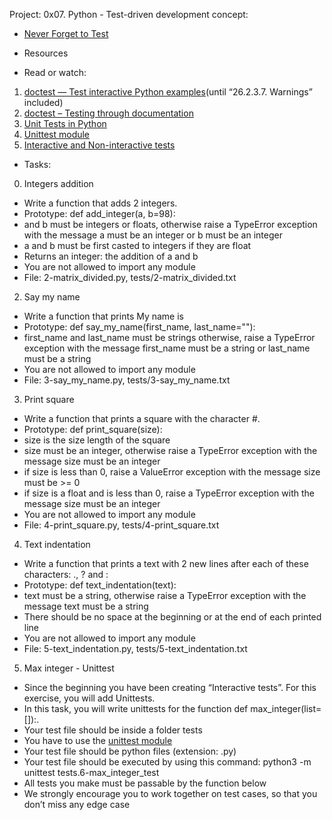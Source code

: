 Project: 0x07. Python - Test-driven development
concept:
* [Never Forget to Test](https://docs.google.com/document/d/11aTCweT1O8unktCzBDtTOfKDuKUccYSz0XF_jFC1NTs/edit)

* Resources
 - Read or watch:

1. [doctest — Test interactive Python examples](https://docs.python.org/3.4/library/doctest.html)(until “26.2.3.7. Warnings” included)
2. [doctest – Testing through documentation](https://pymotw.com/3/doctest/)
3. [Unit Tests in Python](https://www.youtube.com/watch?v=1Lfv5tUGsn8)
4. [Unittest module](https://www.youtube.com/watch?v=6tNS--WetLI)
5. [Interactive and Non-interactive tests](https://mattermost.com/blog/testing-python-understanding-doctest-and-unittest/)

* Tasks:
0. Integers addition
-  Write a function that adds 2 integers.
- Prototype: def add_integer(a, b=98):
-  and b must be integers or floats, otherwise raise a TypeError exception with the message a must be an integer or b must be an integer
- a and b must be first casted to integers if they are float
- Returns an integer: the addition of a and b
- You are not allowed to import any module
- File: 2-matrix_divided.py, tests/2-matrix_divided.txt

2. Say my name
- Write a function that prints My name is <first name> <last name>
- Prototype: def say_my_name(first_name, last_name=""):
- first_name and last_name must be strings otherwise, raise a TypeError exception with the message first_name must be a string or last_name must be a string
- You are not allowed to import any module
- File: 3-say_my_name.py, tests/3-say_my_name.txt

3. Print square
- Write a function that prints a square with the character #.
- Prototype: def print_square(size):
- size is the size length of the square
- size must be an integer, otherwise raise a TypeError exception with the message size must be an integer
- if size is less than 0, raise a ValueError exception with the message size must be >= 0
- if size is a float and is less than 0, raise a TypeError exception with the message size must be an integer
- You are not allowed to import any module
- File: 4-print_square.py, tests/4-print_square.txt

4. Text indentation
- Write a function that prints a text with 2 new lines after each of these characters: ., ? and :
- Prototype: def text_indentation(text):
- text must be a string, otherwise raise a TypeError exception with the message text must be a string
- There should be no space at the beginning or at the end of each printed line
- You are not allowed to import any module
- File: 5-text_indentation.py, tests/5-text_indentation.txt

5. Max integer - Unittest
- Since the beginning you have been creating “Interactive tests”. For this exercise, you will add Unittests.
- In this task, you will write unittests for the function def max_integer(list=[]):.
- Your test file should be inside a folder tests
- You have to use the [unittest module](https://docs.python.org/3.4/library/unittest.html#module-unittest)
- Your test file should be python files (extension: .py)
- Your test file should be executed by using this command: python3 -m unittest tests.6-max_integer_test
- All tests you make must be passable by the function below
- We strongly encourage you to work together on test cases, so that you don’t miss any edge case
